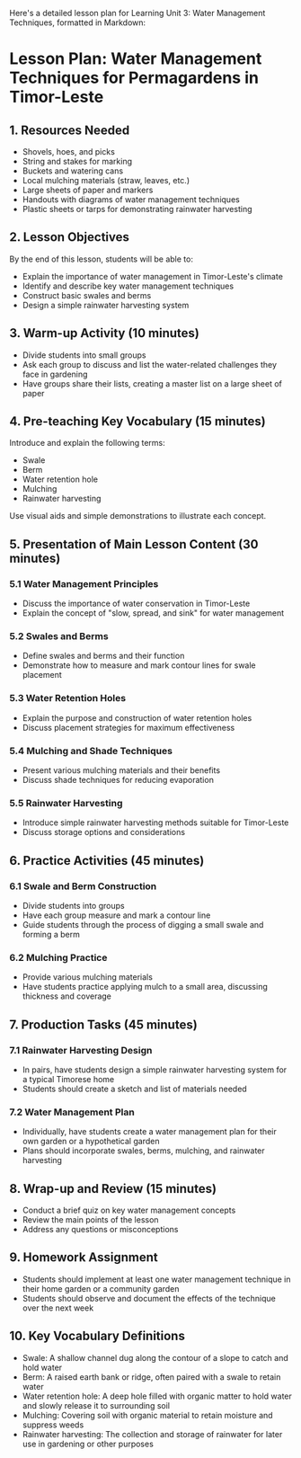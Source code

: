 Here's a detailed lesson plan for Learning Unit 3: Water Management Techniques, formatted in Markdown:

# Lesson Plan: Water Management Techniques for Permagardens in Timor-Leste

## 1. Resources Needed

- Shovels, hoes, and picks
- String and stakes for marking
- Buckets and watering cans
- Local mulching materials (straw, leaves, etc.)
- Large sheets of paper and markers
- Handouts with diagrams of water management techniques
- Plastic sheets or tarps for demonstrating rainwater harvesting

## 2. Lesson Objectives

By the end of this lesson, students will be able to:
- Explain the importance of water management in Timor-Leste's climate
- Identify and describe key water management techniques
- Construct basic swales and berms
- Design a simple rainwater harvesting system

## 3. Warm-up Activity (10 minutes)

- Divide students into small groups
- Ask each group to discuss and list the water-related challenges they face in gardening
- Have groups share their lists, creating a master list on a large sheet of paper

## 4. Pre-teaching Key Vocabulary (15 minutes)

Introduce and explain the following terms:
- Swale
- Berm
- Water retention hole
- Mulching
- Rainwater harvesting

Use visual aids and simple demonstrations to illustrate each concept.

## 5. Presentation of Main Lesson Content (30 minutes)

### 5.1 Water Management Principles
- Discuss the importance of water conservation in Timor-Leste
- Explain the concept of "slow, spread, and sink" for water management

### 5.2 Swales and Berms
- Define swales and berms and their function
- Demonstrate how to measure and mark contour lines for swale placement

### 5.3 Water Retention Holes
- Explain the purpose and construction of water retention holes
- Discuss placement strategies for maximum effectiveness

### 5.4 Mulching and Shade Techniques
- Present various mulching materials and their benefits
- Discuss shade techniques for reducing evaporation

### 5.5 Rainwater Harvesting
- Introduce simple rainwater harvesting methods suitable for Timor-Leste
- Discuss storage options and considerations

## 6. Practice Activities (45 minutes)

### 6.1 Swale and Berm Construction
- Divide students into groups
- Have each group measure and mark a contour line
- Guide students through the process of digging a small swale and forming a berm

### 6.2 Mulching Practice
- Provide various mulching materials
- Have students practice applying mulch to a small area, discussing thickness and coverage

## 7. Production Tasks (45 minutes)

### 7.1 Rainwater Harvesting Design
- In pairs, have students design a simple rainwater harvesting system for a typical Timorese home
- Students should create a sketch and list of materials needed

### 7.2 Water Management Plan
- Individually, have students create a water management plan for their own garden or a hypothetical garden
- Plans should incorporate swales, berms, mulching, and rainwater harvesting

## 8. Wrap-up and Review (15 minutes)

- Conduct a brief quiz on key water management concepts
- Review the main points of the lesson
- Address any questions or misconceptions

## 9. Homework Assignment

- Students should implement at least one water management technique in their home garden or a community garden
- Students should observe and document the effects of the technique over the next week

## 10. Key Vocabulary Definitions

- Swale: A shallow channel dug along the contour of a slope to catch and hold water
- Berm: A raised earth bank or ridge, often paired with a swale to retain water
- Water retention hole: A deep hole filled with organic matter to hold water and slowly release it to surrounding soil
- Mulching: Covering soil with organic material to retain moisture and suppress weeds
- Rainwater harvesting: The collection and storage of rainwater for later use in gardening or other purposes